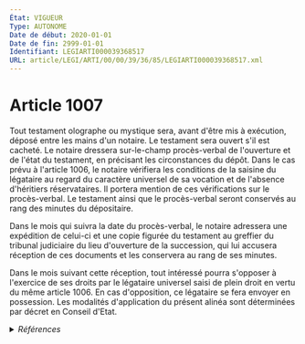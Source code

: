 ```yaml
---
État: VIGUEUR
Type: AUTONOME
Date de début: 2020-01-01
Date de fin: 2999-01-01
Identifiant: LEGIARTI000039368517
URL: article/LEGI/ARTI/00/00/39/36/85/LEGIARTI000039368517.xml
---
```


<h1>Article 1007</h1>

Tout testament olographe ou mystique sera, avant d'être mis à exécution, déposé
entre les mains d'un notaire. Le testament sera ouvert s'il est cacheté. Le
notaire dressera sur-le-champ procès-verbal de l'ouverture et de l'état du
testament, en précisant les circonstances du dépôt. Dans le cas prévu à
l'article 1006, le notaire vérifiera les conditions de la saisine du légataire
au regard du caractère universel de sa vocation et de l'absence d'héritiers
réservataires. Il portera mention de ces vérifications sur le procès-verbal. Le
testament ainsi que le procès-verbal seront conservés au rang des minutes du
dépositaire.<br />

Dans le mois qui suivra la date du procès-verbal, le notaire adressera une
expédition de celui-ci et une copie figurée du testament au greffier du tribunal
judiciaire du lieu d'ouverture de la succession, qui lui accusera réception de
ces documents et les conservera au rang de ses minutes.<br />

Dans le mois suivant cette réception, tout intéressé pourra s'opposer à
l'exercice de ses droits par le légataire universel saisi de plein droit en
vertu du même article 1006. En cas d'opposition, ce légataire se fera envoyer en
possession. Les modalités d'application du présent alinéa sont déterminées par
décret en Conseil d'Etat.


<details>
  <summary><em>Références</em></summary>

  <h2>Articles faisant référence à l'article</h2>
  
  <ul>
    <li>
      <a href="https://legal.tricoteuses.fr//redirection/LEGIARTI000006434591?vers=git&vers=legifrance">Code civil - article 1006 AUTONOME VIGUEUR, en vigueur depuis le 2007-01-01</a> CITATION cible
    </li>
    <li>
      <a href="https://legal.tricoteuses.fr//redirection/LEGIARTI000039110945?vers=git&vers=legifrance">Ordonnance n° 2019-964 du 18 septembre 2019 prise en application de la loi n° 2019-222 du 23 mars 2019 de programmation 2018-2022 et de réforme pour la justice - article 35 PARTIELLEMENT_MODIF VIGUEUR_DIFF, en vigueur depuis le 2020-01-01</a> MODIFICATION cible
    </li>
    <li>
      <a href="https://legal.tricoteuses.fr//redirection/LEGIARTI000006434590?vers=git&vers=legifrance">Code civil - article 1006 AUTONOME MODIFIE, en vigueur du 1804-03-21 au 2007-01-01</a> CITATION cible
    </li>
  </ul>
  
  <h2>Références faites par l'article</h2>
  
  <ul>
    <li>
      2016-12-28 CITATION cible <a href="https://legal.tricoteuses.fr//redirection/LEGITEXT000033731483?vers=git&vers=legifrance">Décret n° 2016-1907 du 28 décembre 2016 relatif au divorce prévu à l'article 229-1 du code civil et à diverses dispositions en matière successorale VIGUEUR</a>
    </li>
    <li>
      2019-09-18 MODIFICATION source <a href="https://legal.tricoteuses.fr//redirection/LEGIARTI000039110945?vers=git&vers=legifrance">Ordonnance n° 2019-964 du 18 septembre 2019 prise en application de la loi n° 2019-222 du 23 mars 2019 de programmation 2018-2022 et de réforme pour la justice - article 35 PARTIELLEMENT_MODIF VIGUEUR_DIFF, en vigueur depuis le 2020-01-01</a>
    </li>
    <li>
      2021-05-05 CITATION cible <a href="https://legal.tricoteuses.fr//redirection/LEGIARTI000047941076?vers=git&vers=legifrance">Arrêté du 5 mai 2021 portant nomenclature des pièces justificatives des dépenses de l'Etat - article Annexe AUTONOME MODIFIE, en vigueur du 2023-08-07 au 2023-12-06</a>
    </li>
    <li>
      2999-01-01 CITATION source <a href="https://legal.tricoteuses.fr//redirection/LEGIARTI000006434590?vers=git&vers=legifrance">Code civil - article 1006 AUTONOME MODIFIE, en vigueur du 1804-03-21 au 2007-01-01</a>
    </li>
    <li>
      2999-01-01 CITATION cible <a href="https://legal.tricoteuses.fr//redirection/LEGIARTI000033748040?vers=git&vers=legifrance">Code de procédure civile - article 1378-2 AUTONOME VIGUEUR, en vigueur depuis le 2017-11-01</a>
    </li>
  </ul>
</details>
